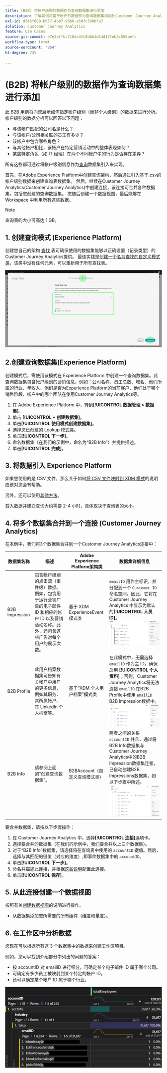 ```yaml
---
title: (B2B) 将帐户级别的数据作为查询数据集进行添加
description: 了解如何将基于帐户的数据作为查询数据集添加到Customer Journey Analytics
exl-id: d345f680-b657-4b87-9560-a50fc59bb7a7
solution: Customer Journey Analytics
feature: Use Cases
source-git-commit: e7e3affbc710ec4fc8d6b1d14d17feb8c556befc
workflow-type: tm+mt
source-wordcount: '854'
ht-degree: 73%

---
```


# (B2B) 将帐户级别的数据作为查询数据集进行添加

此 B2B 用例将向您展示如何指定帐户级别（而非个人级别）的数据来进行分析。帐户级别的数据分析可以回答以下问题：

* 与该帐户匹配的公司名是什么？
* 与该帐户/公司相关联的员工有多少？
* 该帐户中包含哪些角色？
* 与其他帐户相比，该帐户在特定营销活动中的整体表现如何？
* 某些特定角色（如 IT 经理）在两个不同帐户中的行为是否存在差异？

所有这些都可通过将帐户级别信息作为[查询](/help/getting-started/cja-glossary.md)数据集引入来实现。

首先，在Adobe Experience Platform中创建查询架构，然后通过引入基于.csv的帐户级别数据来创建查询表数据集。 然后，继续在Customer Journey Analytics(Customer Journey Analytics)中创建连接，该连接可合并各种数据集，包括您创建的查询数据集。 您随后创建一个数据视图，最后能够在 Workspace 中利用所有这些数据。

>[!NOTE]
>
>查询表的大小可高达 1 GB。

## 1. 创建查询模式 (Experience Platform)

创建您自己的架构 [查找](/help/getting-started/cja-glossary.md) 表可确保使用的数据集能够以正确设置（记录类型）的Customer Journey Analytics提供。 最佳实践是[创建一个名为查找的自定义模式类](https://experienceleague.adobe.com/docs/experience-platform/xdm/tutorials/create-schema-ui.html?lang=zh-Hans#create-new-class)，该类中没有任何元素，可以重新用于所有查找表。

![](../assets/create-new-class.png)

## 2.创建查询数据集(Experience Platform)

创建模式后，需使用该模式在 Experience Platform 中创建一个查询数据集。此查询数据集包含帐户级别的营销信息，例如：公司名称、员工总数、域名、他们所属的行业、年收入、他们是否为Experience Platform的当前客户、他们处于哪个销售阶段、帐户中的哪个团队在使用Customer Journey Analytics等。

1. 在 Adobe Experience Platform 中，转到&#x200B;**[!UICONTROL 数据管理 > 数据集]**。
1. 单击 **[!UICONTROL + 创建数据集]**。
1. 单击&#x200B;**[!UICONTROL 使用模式创建数据集]**。
1. 选择您已创建的 Lookup 模式类。
1. 单击&#x200B;**[!UICONTROL 下一步]**。
1. 命名数据集（在我们的示例中，命名为“B2B Info”）并提供描述。
1. 单击&#x200B;**[!UICONTROL 完成]**。

## 3. 将数据引入 Experience Platform

如果您使用的是 CSV 文件，那么关于如何[将 CSV 文件映射到 XDM 模式](https://experienceleague.adobe.com/docs/experience-platform/ingestion/tutorials/map-a-csv-file.html?lang=zh-Hans)的说明应该对您会有帮助。

另外，还可以使用[其他方法](https://experienceleague.adobe.com/docs/experience-platform/ingestion/home.html?lang=zh-Hans)。

载入数据并建立查询大约需要 2-4 小时，具体取决于查询表的大小。

## 4. 将多个数据集合并到一个连接 (Customer Journey Analytics)

在本例中，我们将3个数据集合并到一个Customer Journey Analytics连接中：

| 数据集名称 | 描述 | Adobe Experience Platform架构类 | 数据集详细信息 |
| --- | --- | --- | --- |
| B2B Impression | 包含帐户级别的点击流（事件级）数据。例如，包含用于运行营销广告的电子邮件 ID 和相应的帐户 ID 以及营销活动名称。此外，还包含这些广告对每个用户的展示次数。 | 基于 XDM ExperienceEvent 模式类 | `emailID` 用作主标识，并分配到一个 `Customer ID` 命名空间。因此，它将在 Customer Journey Analytics 中显示为默认的&#x200B;**[!UICONTROL 人员 ID]**。![展示次数](../assets/impressions-mixins.png) |
| B2B Profile | 此用户档案数据集可告知有关帐户中用户的更多信息，例如其职务、其所属帐户、其 LinkedIn 个人档案等。 | 基于“XDM 个人用户档案”模式类 | 在此模式中，无需选择 `emailID` 作为主 ID。确保启用 **[!UICONTROL 个人资料]**；否则，Customer Journey Analytics将无法连接 `emailID` 在B2B Profile中使用 `emailID` B2B Impression数据中。 ![用户档案](../assets/profile-mixins.png) |
| B2B Info | 请参阅上面的“创建查询数据集”。 | B2BAccount（自定义查询模式类） | 两者之间的关系 `accountID` 并且，通过将B2B Info数据集与Customer Journey Analytics中的B2B Impression数据集连接，已自动创建B2B Impressions数据集，如以下步骤中所述。 ![查询](../assets/lookup-mixins.png) |

要合并数据集，请按以下步骤操作：

1. 在 Customer Journey Analytics 中，选择&#x200B;**[!UICONTROL 连接]**&#x200B;选项卡。
1. 选择要合并的数据集（在我们的示例中，我们要合并以上三个数据集）。
1. 对于“B2B Info”数据集，请选择将在查询表中使用的 `accountID` 键值。然后，选择与其匹配的键值（对应的维度）,即事件数据集中的 `accountID`。
1. 单击&#x200B;**[!UICONTROL 下一步]**。
1. 命名并描述此连接，并根据[这些说明](/help/connections/create-connection.md)配置此连接。
1. 单击&#x200B;**[!UICONTROL 保存]**。

## 5. 从此连接创建一个数据视图

按照有关[创建数据视图](/help/data-views/create-dataview.md)的说明进行操作。

* 从数据集添加您所需要的所有组件（维度和量度）。

## 6. 在工作区中分析数据

您现在可以根据所有这 3 个数据集中的数据来创建工作区项目。

例如，您可以找到介绍部分中列出的问题的答案：

* 按 accountID 对 emailID 进行细分，可确定某个电子邮件 ID 属于哪个公司。
* 可确定有多少员工被映射到某个特定的帐户 ID。
* 还可以确定某个帐户 ID 属于哪个行业。

![project-lookup2](assets/analyze.png)
